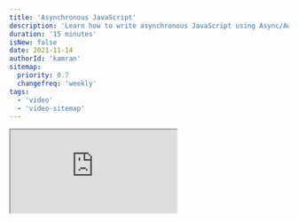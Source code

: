 ```yaml
---
title: 'Asynchronous JavaScript'
description: 'Learn how to write asynchronous JavaScript using Async/Await'
duration: '15 minutes'
isNew: false
date: 2021-11-14
authorId: 'kamran'
sitemap:
  priority: 0.7
  changefreq: 'weekly'
tags:
  - 'video'
  - 'video-sitemap'
---
```


<iframe class="w-full aspect-video mb-5" src="https://www.youtube.com/embed/VyIK6SV5f7o" title="Asynchronous JavaScript"></iframe>
